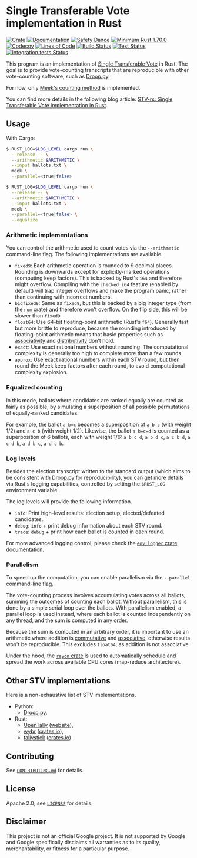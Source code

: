 # Single Transferable Vote implementation in Rust

[![Crate](https://img.shields.io/crates/v/stv-rs.svg)](https://crates.io/crates/stv-rs)
[![Documentation](https://docs.rs/stv-rs/badge.svg)](https://docs.rs/stv-rs)
[![Safety Dance](https://img.shields.io/badge/unsafe-forbidden-success.svg)](https://github.com/rust-secure-code/safety-dance/)
[![Minimum Rust 1.70.0](https://img.shields.io/badge/rust-1.70.0%2B-orange.svg)](https://releases.rs/docs/1.70.0/)
[![Codecov](https://codecov.io/gh/gendx/stv-rs/branch/main/graph/badge.svg?token=JB5S8MYBZ0)](https://codecov.io/gh/gendx/stv-rs)
[![Lines of Code](https://tokei.rs/b1/github/gendx/stv-rs?category=code)](https://github.com/XAMPPRocky/tokei_rs)
[![Build Status](https://github.com/gendx/stv-rs/workflows/Build/badge.svg)](https://github.com/gendx/stv-rs/actions/workflows/build.yml)
[![Test Status](https://github.com/gendx/stv-rs/workflows/Tests/badge.svg)](https://github.com/gendx/stv-rs/actions/workflows/tests.yml)
[![Integration tests Status](https://github.com/gendx/stv-rs/workflows/Integration%20tests/badge.svg)](https://github.com/gendx/stv-rs/actions/workflows/integration.yml)

This program is an implementation of
[Single Transferable Vote](https://en.wikipedia.org/wiki/Single_transferable_vote)
in Rust. The goal is to provide vote-counting transcripts that are reproducible
with other vote-counting software, such as
[Droop.py](https://github.com/jklundell/droop).

For now, only
[Meek's counting method](https://en.wikipedia.org/wiki/Counting_single_transferable_votes#Meek)
is implemented.

You can find more details in the following blog article: [STV-rs: Single Transferable Vote implementation in Rust](https://gendignoux.com/blog/2023/03/27/single-transferable-vote.html).

## Usage

With Cargo:

```bash
$ RUST_LOG=$LOG_LEVEL cargo run \
  --release -- \
  --arithmetic $ARITHMETIC \
  --input ballots.txt \
  meek \
  --parallel=<true|false>
```

```bash
$ RUST_LOG=$LOG_LEVEL cargo run \
  --release -- \
  --arithmetic $ARITHMETIC \
  --input ballots.txt \
  meek \
  --parallel=<true|false> \
  --equalize
```

### Arithmetic implementations

You can control the arithmetic used to count votes via the `--arithmetic`
command-line flag. The following implementations are available.

-   `fixed9`: Each arithmetic operation is rounded to 9 decimal places. Rounding
    is downwards except for explicitly-marked operations (computing keep
    factors). This is backed by Rust's `i64` and therefore might overflow.
    Compiling with the `checked_i64` feature (enabled by default) will trap
    integer overflows and make the program panic, rather than continuing with
    incorrect numbers.
-   `bigfixed9`: Same as `fixed9`, but this is backed by a big integer type
    (from the [`num` crate](https://crates.io/crates/num)) and therefore won't
    overflow. On the flip side, this will be slower than `fixed9`.
-   `float64`: Use 64-bit floating-point arithmetic (Rust's `f64`). Generally
    fast but more brittle to reproduce, because the rounding introduced by
    floating-point arithmetic means that basic properties such as
    [associativity](https://en.wikipedia.org/wiki/Associative_property) and
    [distributivity](https://en.wikipedia.org/wiki/Distributive_property) don't
    hold.
-   `exact`: Use exact rational numbers without rounding. The computational
    complexity is generally too high to complete more than a few rounds.
-   `approx`: Use exact rational numbers within each STV round, but then round
    the Meek keep factors after each round, to avoid computational complexity
    explosion.

### Equalized counting

In this mode, ballots where candidates are ranked equally are counted as fairly
as possible, by simulating a superposition of all possible permutations of
equally-ranked candidates.

For example, the ballot `a b=c` becomes a superposition of `a b c` (with weight
1/2) and `a c b` (with weight 1/2). Likewise, the ballot `a b=c=d` is counted as
a superposition of 6 ballots, each with weight 1/6: `a b c d`, `a b d c`, `a c b
d`, `a c d b`, `a d b c`, `a d c b`.

### Log levels

Besides the election transcript written to the standard output (which aims to be
consistent with [Droop.py](https://github.com/jklundell/droop) for
reproducibility), you can get more details via Rust's logging capabilities,
controlled by setting the `$RUST_LOG` environment variable.

The log levels will provide the following information.

-   `info`: Print high-level results: election setup, elected/defeated
    candidates.
-   `debug`: `info` + print debug information about each STV round.
-   `trace`: `debug` + print how each ballot is counted in each round.

For more advanced logging control, please check the
[`env_logger` crate documentation](https://crates.io/crates/env_logger).

### Parallelism

To speed up the computation, you can enable parallelism via the `--parallel`
command-line flag.

The vote-counting process involves accumulating votes across all ballots,
summing the outcomes of counting each ballot. Without parallelism, this is done
by a simple serial loop over the ballots. With parallelism enabled, a parallel
loop is used instead, where each ballot is counted independently on any thread,
and the sum is computed in any order.

Because the sum is computed in an arbitrary order, it is important to use an
arithmetic where addition is
[commutative](https://en.wikipedia.org/wiki/Commutative_property) and
[associative](https://en.wikipedia.org/wiki/Associative_property), otherwise
results won't be reproducible. This excludes `float64`, as addition is not
associative.

Under the hood, the [`rayon` crate](https://crates.io/crates/rayon) is used to
automatically schedule and spread the work across available CPU cores
(map-reduce architecture).

## Other STV implementations

Here is a non-exhaustive list of STV implementations.

-   Python:
    -   [Droop.py](https://github.com/jklundell/droop).
-   Rust:
    -   [OpenTally](https://yingtongli.me/git/OpenTally)
        ([website](https://yingtongli.me/opentally/)),
    -   [wybr](https://gitlab.com/mbq/wybr)
        ([crates.io](https://crates.io/crates/wybr)),
    -   [tallystick](https://github.com/phayes/tallystick)
        ([crates.io](https://crates.io/crates/tallystick)).

## Contributing

See [`CONTRIBUTING.md`](CONTRIBUTING.md) for details.

## License

Apache 2.0; see [`LICENSE`](LICENSE) for details.

## Disclaimer

This project is not an official Google project. It is not supported by Google
and Google specifically disclaims all warranties as to its quality,
merchantability, or fitness for a particular purpose.
